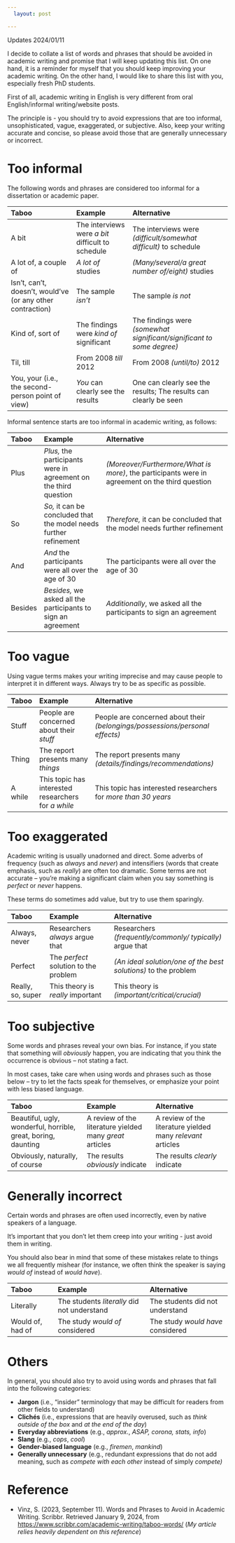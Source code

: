 ```yaml
---
  layout: post

---
```


Updates 2024/01/11

I decide to collate a list of words and phrases that should be avoided in academic writing and promise that I will keep updating this list. On one hand, it is a reminder for myself that you should keep improving your academic writing. On the other hand, I would like to share this list with you, especially fresh PhD students.

First of all, academic writing in English is very different from oral English/informal writing/website posts.

The principle is - you should try to avoid expressions that are too informal, unsophisticated, vague, exaggerated, or subjective. Also, keep your writing accurate and concise, so please avoid those that are generally unnecessary or incorrect.

# Too informal

The following words and phrases are considered too informal for a dissertation or academic paper.

| **Taboo**                                                  | **Example**                                       | **Alternative**                                              |
| :--------------------------------------------------------- | :------------------------------------------------ | :----------------------------------------------------------- |
| A bit                                                      | The interviews were *a bit* difficult to schedule | The interviews were *(difficult/somewhat difficult)* to schedule |
| A lot of, a couple of                                      | *A lot of* studies                                | *(Many/several/a great number of/eight)* studies             |
| Isn’t, can’t, doesn’t, would’ve (or any other contraction) | The sample *isn’t*                                | The sample *is not*                                          |
| Kind of, sort of                                           | The findings were *kind of* significant           | The findings were *(somewhat significant/significant to some degree)* |
| Til, till                                                  | From 2008 *till* 2012                             | From 2008 *(until/to)* 2012                                  |
| You, your (i.e., the second-person point of view)          | *You* can clearly see the results                 | One can clearly see the results; The results can clearly be seen |

Informal sentence starts are too informal in academic writing, as follows:

| **Taboo** | **Example**                                                  | **Alternative**                                              |
| :-------- | :----------------------------------------------------------- | :----------------------------------------------------------- |
| Plus      | *Plus,* the participants were in agreement on the third question | *(Moreover/Furthermore/What is more)*, the participants were in agreement on the third question |
| So        | *So,* it can be concluded that the model needs further refinement | *Therefore,* it can be concluded that the model needs further refinement |
| And       | *And* the participants were all over the age of 30           | The participants were all over the age of 30                 |
| Besides   | *Besides,* we asked all the participants to sign an agreement | *Additionally*, we asked all the participants to sign an agreement |

# Too vague

Using vague terms makes your writing imprecise and may cause people to interpret it in different ways. Always try to be as specific as possible.

| **Taboo** | **Example**                                         | **Alternative**                                              |
| :-------- | :-------------------------------------------------- | :----------------------------------------------------------- |
| Stuff     | People are concerned about their *stuff*            | People are concerned about their *(belongings/possessions/personal effects)* |
| Thing     | The report presents many *things*                   | The report presents many *(details/findings/recommendations)* |
| A while   | This topic has interested researchers for *a while* | This topic has interested researchers for *more than 30 years* |

# Too exaggerated

Academic writing is usually unadorned and direct. Some adverbs of frequency (such as *always* and *never*) and intensifiers (words that create emphasis, such as *really*) are often too dramatic. Some terms are not accurate – you’re making a significant claim when you say something is *perfect* or *never* happens.

These terms do sometimes add value, but try to use them sparingly.

| **Taboo**         | **Example**                           | **Alternative**                                              |
| :---------------- | :------------------------------------ | :----------------------------------------------------------- |
| Always, never     | Researchers *always* argue that       | Researchers *(frequently/commonly/ typically)* argue that    |
| Perfect           | The *perfect* solution to the problem | *(An ideal solution/one of the best solutions)* to the problem |
| Really, so, super | This theory is *really* important     | This theory is *(important/critical/crucial)*                |

# Too subjective

Some words and phrases reveal your own bias. For instance, if you state that something will *obviously* happen, you are indicating that you think the occurrence is obvious – not stating a fact.

In most cases, take care when using words and phrases such as those below – try to let the facts speak for themselves, or emphasize your point with less biased language.

| **Taboo**                                                    | **Example**                                              | **Alternative**                                             |
| :----------------------------------------------------------- | :------------------------------------------------------- | :---------------------------------------------------------- |
| Beautiful, ugly, wonderful, horrible, great, boring, daunting | A review of the literature yielded many *great* articles | A review of the literature yielded many *relevant* articles |
| Obviously, naturally, of course                              | The results *obviously* indicate                         | The results *clearly* indicate                              |

# Generally incorrect

Certain words and phrases are often used incorrectly, even by native speakers of a language. 

It’s important that you don’t let them creep into your writing - just avoid them in writing.

You should also bear in mind that some of these mistakes relate to things we all frequently mishear (for instance, we often think the speaker is saying *would of* instead of *would have*).

| **Taboo**        | **Example**                                 | **Alternative**                   |
| :--------------- | :------------------------------------------ | :-------------------------------- |
| Literally        | The students *literally* did not understand | The students did not understand   |
| Would of, had of | The study *would of* considered             | The study *would have* considered |

# Others

In general, you should also try to avoid using words and phrases that fall into the following categories:

- **Jargon** (i.e., “insider” terminology that may be difficult for readers from other fields to understand)
- **Clichés** (i.e., expressions that are heavily overused, such as *think outside of the box* and *at the end of the day*)
- **Everyday abbreviations** (e.g., *approx.*, *ASAP, corona, stats, info*)
- **Slang** (e.g., *cops*, *cool*)
- **Gender-biased language** (e.g., *firemen*, *mankind*)
- **Generally unnecessary** (e.g., redundant expressions that do not add meaning, such as *compete with each other* instead of simply *compete)*

# Reference

- Vinz, S. (2023, September 11). Words and Phrases to Avoid in Academic Writing. Scribbr. Retrieved January 9, 2024, from https://www.scribbr.com/academic-writing/taboo-words/ (*My article relies heavily dependent on this reference*)